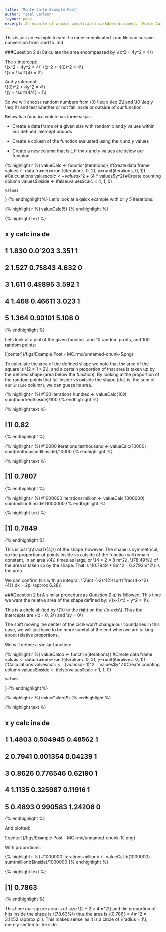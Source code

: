 ```yaml
---
title: 'Monte Carlo Example Post'
author: "Joel Carlson"
layout: page
excerpt: An example of a more complicated markdown document.  Monte Carlo methods for the calculation of function defined shapes.
---
```

This is just an example to see if a more complicated .rmd file can survive conversion from .rmd to .md


###Question 2 a)
Calculate the area encompassed by \\(x^2 + 4y^2 = 4\\)

The x intercept:  
\\(x^2 + 4y^2 = 4\\) 
\\(x^2 + 4(0)^2 = 4\\)  
\\(x = \sqrt{4} = 2\\)  

And y intercept:  
\\((0)^2 + 4y^2 = 4\\)  
\\(y = \sqrt{4/4} = 1\\)  

So we will choose random numbers from \\(0 \leq x \leq 2\\) and \\(0 \leq y \leq 1\\) and test whether or not fall inside or outside of our function.

Below is a function which has three steps:

* Create a data frame of a given size with random $x$ and $y$ values within our defined intercept bounds

* Create a column of the function evaluated using the $x$ and $y$ values

* Create a new column that is `1` if the $x$ and $y$ values are below our function


{% highlight r %}
valueCalc <- function(iterations){
    #Create data frame
    values <- data.frame(x=runif(iterations, 0, 2), y=runif(iterations, 0, 1))
    #Calculations
    values$calc <- values$x^2 + (4 * values$y^2)
    #Create counting column 
    values$inside <- ifelse(values$calc < 4, 1, 0)
    
    values
} 
{% endhighlight %}
Let's look at a quick example with only 5 iterations:

{% highlight r %}
valueCalc(5)
{% endhighlight %}



{% highlight text %}
##       x       y  calc inside
## 1 1.830 0.01203 3.351      1
## 2 1.527 0.75843 4.632      0
## 3 1.611 0.49895 3.592      1
## 4 1.468 0.46611 3.023      1
## 5 1.364 0.90101 5.108      0
{% endhighlight %}

Lets look at a plot of the given function, and 10 random points, and 100 random points:


![center](/figs/Example Post - MC.rmd/unnamed-chunk-5.png) 

To calculate the area of the defined shape we note that the area of the square is \\(2 * 1 = 2\\), and a certain proportion of that area is taken up by the defined shape (area below the function). By looking at the proportion of the random points that fall inside *vs* outside the shape (that is, the sum of our `inside` column), we can guess its area.


{% highlight r %}
#100 iterations
hundred <- valueCalc(100)
sum(hundred$inside)/100
{% endhighlight %}



{% highlight text %}
## [1] 0.82
{% endhighlight %}



{% highlight r %}
#10000 iterations
tenthousand <- valueCalc(10000)
sum(tenthousand$inside)/10000
{% endhighlight %}



{% highlight text %}
## [1] 0.7807
{% endhighlight %}



{% highlight r %}
#1000000 iterations
million <- valueCalc(1000000)
sum(million$inside)/1000000
{% endhighlight %}



{% highlight text %}
## [1] 0.7849
{% endhighlight %}

This is just \\(\frac{1}{4}\\) of the shape, however.  The shape is symmetrical, so the proportion of points inside *vs* outside of the function will remain constant. In an area \\(4\\) times as large, or \\(4 * 2 = 8 m^2\\), \\(78.49\%\\) of the area is taken up by the shape.  That is \\(0.7849 * 8m^2 = 6.2792m^2\\) is the area. 

We can confirm this with an integral:
\\(2\int_{-2}^{2}\sqrt{\frac{4-x^2}{4}}\,dx = 2pi \approx 6.28\\)


###Question 2 b)
A similar procedure as *Question 2 a)* is followed.  This time we want the relative area of the shape defined by: \\((x-1)^2 + y^2 = 1\\).

This is a circle shifted by \\(1\\) to the right on the \\(x-axis\\).  Thus the intercepts are \\(x = 0, 2\\) and \\(y = 0\\)

The shift moving the center of the cicle won't change our boundaries in this case, we will just have to be more careful at the end when we are talking about relative proportions.


We will define a similar function:

{% highlight r %}
valueCalcb <- function(iterations){
    #Create data frame
    values <- data.frame(x=runif(iterations, 0, 2), y=runif(iterations, 0, 1))
    #Calculations
    values$calc <- (values$x - 1)^2 + values$y^2
    #Create counting column 
    values$inside <- ifelse(values$calc < 1, 1, 0)
    
    values
} 
{% endhighlight %}

{% highlight r %}
valueCalcb(5)
{% endhighlight %}



{% highlight text %}
##        x        y    calc inside
## 1 1.4803 0.504945 0.48562      1
## 2 0.7941 0.001354 0.04239      1
## 3 0.8626 0.776546 0.62190      1
## 4 1.1135 0.325987 0.11916      1
## 5 0.4893 0.990583 1.24206      0
{% endhighlight %}

And plotted:

![center](/figs/Example Post - MC.rmd/unnamed-chunk-10.png) 

With proportions:

{% highlight r %}
#1000000 iterations
millionb <- valueCalcb(1000000)
sum(millionb$inside)/1000000
{% endhighlight %}



{% highlight text %}
## [1] 0.7863
{% endhighlight %}

This time our square area is of size \\(2 * 2 = 4m^2\\) and the proportion of hits inside the shape is \\(78.63\%\\) thus the area is \\(0.7863 * 4m^2 = 3.1452 \approx pi\\).  This makes sense, as it is a circle of \\(radius = 1\\), merely shifted to the side. 
